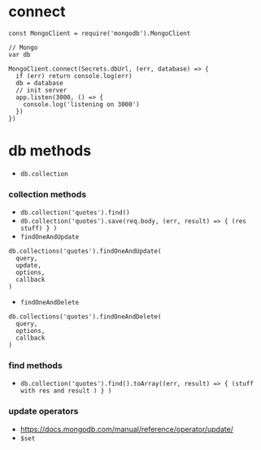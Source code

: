 # connect

```
const MongoClient = require('mongodb').MongoClient

// Mongo
var db

MongoClient.connect(Secrets.dbUrl, (err, database) => {
  if (err) return console.log(err)
  db = database
  // init server
  app.listen(3000, () => {
    console.log('listening on 3000')
  })
})
```

# db methods

- `db.collection`

### collection methods

- `db.collection('quotes').find()`
- `db.collection('quotes').save(req.body, (err, result) => { (res stuff) } )`
- `findOneAndUpdate`
```
db.collections('quotes').findOneAndUpdate(
  query,
  update,
  options,
  callback
)
```
- `findOneAndDelete`
```
db.collections('quotes').findOneAndDelete(
  query,
  options,
  callback
)
```

### find methods

- `db.collection('quotes').find().toArray((err, result) => { (stuff with res and result ) } )`

### update operators
- https://docs.mongodb.com/manual/reference/operator/update/
- `$set`